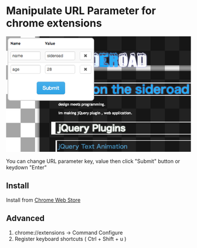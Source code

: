 Manipulate URL Parameter for chrome extensions
==============================================
![Screen shot](https://github.com/sideroad/url-parameter/raw/master/screen-shot.png)

You can change URL parameter key, value then click "Submit" button or keydown "Enter"

Install
-------
Install from [Chrome Web Store](https://chrome.google.com/webstore/detail/url-params/efaideldlecoepclpcjocddljcbfhamm)

Advanced
---------
1. chrome://extensions -> Command Configure
2. Register keyboard shortcuts ( Ctrl + Shift + u )


